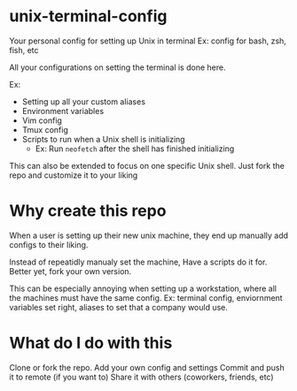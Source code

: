 # unix-terminal-config
Your personal config for setting up Unix in terminal
Ex: config for bash, zsh, fish, etc

All your configurations on setting the terminal is done here.

Ex:

- Setting up all your custom aliases
- Environment variables
- Vim config
- Tmux config
- Scripts to run when a Unix shell is initializing
  - Ex: Run `neofetch` after the shell has finished initializing

This can also be extended to focus on one specific Unix shell. Just fork the repo and customize it to your liking

# Why create this repo
When a user is setting up their new unix machine, they end up manually add configs to their liking.

Instead of repeatidly manualy set the machine, Have a scripts do it for. Better yet, fork your own version.

This can be especially annoying when setting up a workstation, where all the machines must have the same config.
Ex: terminal config, enviornment variables set right, aliases to set that a company would use.

# What do I do with this
Clone or fork the repo.
Add your own config and settings
Commit and push it to remote (if you want to)
Share it with others (coworkers, friends, etc)